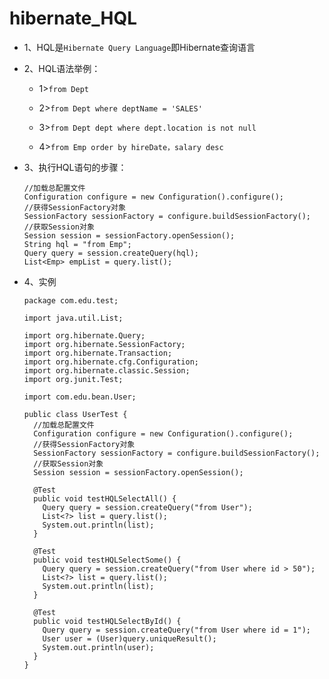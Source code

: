 # hibernate_HQL

* 1、HQL是`Hibernate Query Language`即Hibernate查询语言

* 2、HQL语法举例：

    * 1>`from Dept`

    * 2>`from Dept where deptName = 'SALES'`

    * 3>`from Dept dept where dept.location is not null`

    * 4>`from Emp order by hireDate，salary desc`

* 3、执行HQL语句的步骤：

      //加载总配置文件
      Configuration configure = new Configuration().configure();
      //获得SessionFactory对象
      SessionFactory sessionFactory = configure.buildSessionFactory();
      //获取Session对象
      Session session = sessionFactory.openSession();
      String hql = "from Emp";
      Query query = session.createQuery(hql);
      List<Emp> empList = query.list();

* 4、实例

      package com.edu.test;

      import java.util.List;

      import org.hibernate.Query;
      import org.hibernate.SessionFactory;
      import org.hibernate.Transaction;
      import org.hibernate.cfg.Configuration;
      import org.hibernate.classic.Session;
      import org.junit.Test;

      import com.edu.bean.User;

      public class UserTest {
        //加载总配置文件
        Configuration configure = new Configuration().configure();
        //获得SessionFactory对象
        SessionFactory sessionFactory = configure.buildSessionFactory();
        //获取Session对象
        Session session = sessionFactory.openSession();

        @Test
        public void testHQLSelectAll() {
          Query query = session.createQuery("from User");
          List<?> list = query.list();
          System.out.println(list);
        }
        
        @Test
        public void testHQLSelectSome() {
          Query query = session.createQuery("from User where id > 50");
          List<?> list = query.list();
          System.out.println(list);
        }
        
        @Test
        public void testHQLSelectById() {
          Query query = session.createQuery("from User where id = 1");
          User user = (User)query.uniqueResult();
          System.out.println(user);
        }
      }










